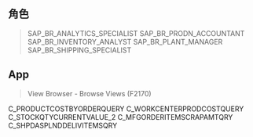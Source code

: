 ## 角色
> SAP_BR_ANALYTICS_SPECIALIST
> SAP_BR_PRODN_ACCOUNTANT
> SAP_BR_INVENTORY_ANALYST
> SAP_BR_PLANT_MANAGER
> SAP_BR_SHIPPING_SPECIALIST
## App
> View Browser - Browse Views (F2170)

C_PRODUCTCOSTBYORDERQUERY
C_WORKCENTERPRODCOSTQUERY
C_STOCKQTYCURRENTVALUE_2
C_MFGORDERITEMSCRAPAMTQRY
C_SHPDASPLNDDELIVITEMSQRY